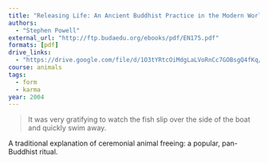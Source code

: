 ```yaml
---
title: "Releasing Life: An Ancient Buddhist Practice in the Modern World"
authors:
  - "Stephen Powell"
external_url: "http://ftp.budaedu.org/ebooks/pdf/EN175.pdf"
formats: [pdf]
drive_links:
  - "https://drive.google.com/file/d/1O3tYRtcOiMdgLaLVoRnCc7GOBsgQ4fKq/view?usp=drivesdk"
course: animals
tags:
  - form
  - karma
year: 2004
---
```


> It was very gratifying to watch the fish slip over the side of the boat and quickly swim away.

A traditional explanation of ceremonial animal freeing: a popular, pan-Buddhist ritual.

